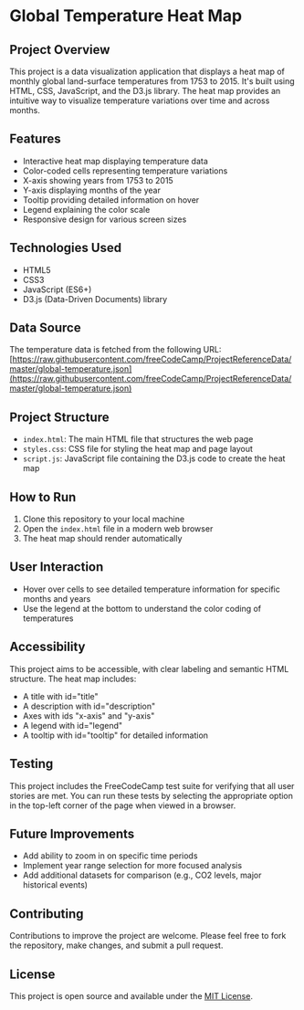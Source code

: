 # Global Temperature Heat Map

## Project Overview

This project is a data visualization application that displays a heat map of monthly global land-surface temperatures from 1753 to 2015. It's built using HTML, CSS, JavaScript, and the D3.js library. The heat map provides an intuitive way to visualize temperature variations over time and across months.

## Features

- Interactive heat map displaying temperature data
- Color-coded cells representing temperature variations
- X-axis showing years from 1753 to 2015
- Y-axis displaying months of the year
- Tooltip providing detailed information on hover
- Legend explaining the color scale
- Responsive design for various screen sizes

## Technologies Used

- HTML5
- CSS3
- JavaScript (ES6+)
- D3.js (Data-Driven Documents) library

## Data Source

The temperature data is fetched from the following URL:
[https://raw.githubusercontent.com/freeCodeCamp/ProjectReferenceData/master/global-temperature.json](https://raw.githubusercontent.com/freeCodeCamp/ProjectReferenceData/master/global-temperature.json)

## Project Structure

- `index.html`: The main HTML file that structures the web page
- `styles.css`: CSS file for styling the heat map and page layout
- `script.js`: JavaScript file containing the D3.js code to create the heat map

## How to Run

1. Clone this repository to your local machine
2. Open the `index.html` file in a modern web browser
3. The heat map should render automatically

## User Interaction

- Hover over cells to see detailed temperature information for specific months and years
- Use the legend at the bottom to understand the color coding of temperatures

## Accessibility

This project aims to be accessible, with clear labeling and semantic HTML structure. The heat map includes:

- A title with id="title"
- A description with id="description"
- Axes with ids "x-axis" and "y-axis"
- A legend with id="legend"
- A tooltip with id="tooltip" for detailed information

## Testing

This project includes the FreeCodeCamp test suite for verifying that all user stories are met. You can run these tests by selecting the appropriate option in the top-left corner of the page when viewed in a browser.

## Future Improvements

- Add ability to zoom in on specific time periods
- Implement year range selection for more focused analysis
- Add additional datasets for comparison (e.g., CO2 levels, major historical events)

## Contributing

Contributions to improve the project are welcome. Please feel free to fork the repository, make changes, and submit a pull request.

## License

This project is open source and available under the [MIT License](LICENSE).

